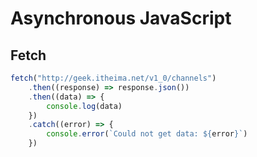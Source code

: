 # Asynchronous JavaScript


## Fetch

```js
fetch("http://geek.itheima.net/v1_0/channels")
    .then((response) => response.json())
    .then((data) => {
        console.log(data)
    })
    .catch((error) => {
        console.error(`Could not get data: ${error}`)
    })
```